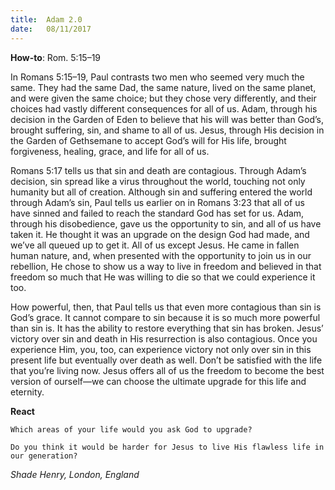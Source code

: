 ```yaml
---
title:  Adam 2.0
date:   08/11/2017
---
```


**How-to**: Rom. 5:15–19

In Romans 5:15–19, Paul contrasts two men who seemed very much the same. They had the same Dad, the same nature, lived on the same planet, and were given the same choice; but they chose very differently, and their choices had vastly different consequences for all of us. Adam, through his decision in the Garden of Eden to believe that his will was better than God’s, brought suffering, sin, and shame to all of us. Jesus, through His decision in the Garden of Gethsemane to accept God’s will for His life, brought forgiveness, healing, grace, and life for all of us.

Romans 5:17 tells us that sin and death are contagious. Through Adam’s decision, sin spread like a virus throughout the world, touching not only humanity but all of creation. Although sin and suffering entered the world through Adam’s sin, Paul tells us earlier on in Romans 3:23 that all of us have sinned and failed to reach the standard God has set for us. Adam, through his disobedience, gave us the opportunity to sin, and all of us have taken it. He thought it was an upgrade on the design God had made, and we’ve all queued up to get it. All of us except Jesus. He came in fallen human nature, and, when presented with the opportunity to join us in our rebellion, He chose to show us a way to live in freedom and believed in that freedom so much that He was willing to die so that we could experience it too.

How powerful, then, that Paul tells us that even more contagious than sin is God’s grace. It cannot compare to sin because it is so much more powerful than sin is. It has the ability to restore everything that sin has broken. Jesus’ victory over sin and death in His resurrection is also contagious. Once you experience Him, you, too, can experience victory not only over sin in this present life but eventually over death as well. Don’t be satisfied with the life that you’re living now. Jesus offers all of us the freedom to become the best version of ourself—we can choose the ultimate upgrade for this life and eternity.

**React**

`Which areas of your life would you ask God to upgrade?`

`Do you think it would be harder for Jesus to live His flawless life in our generation?`

_Shade Henry, London, England_